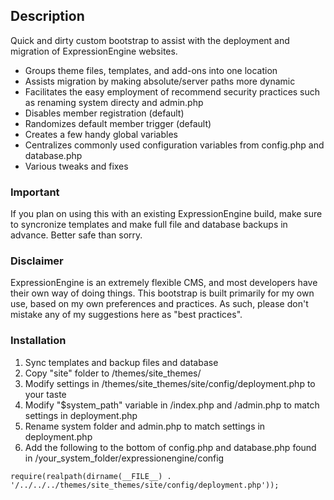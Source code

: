 
## Description

Quick and dirty custom bootstrap to assist with the deployment and migration of ExpressionEngine websites.

* Groups theme files, templates, and add-ons into one location
* Assists migration by making absolute/server paths more dynamic
* Facilitates the easy employment of recommend security practices such as renaming system directy and admin.php
* Disables member registration (default)
* Randomizes default member trigger (default)
* Creates a few handy global variables
* Centralizes commonly used configuration variables from config.php and database.php
* Various tweaks and fixes

### Important

If you plan on using this with an existing ExpressionEngine build, make sure to syncronize templates and make full file and database backups in advance. Better safe than sorry.

### Disclaimer

ExpressionEngine is an extremely flexible CMS, and most developers have their own way of doing things. This bootstrap is built primarily for my own use, based on my own preferences and practices. As such, please don't mistake any of my suggestions here as "best practices".

### Installation

1. Sync templates and backup files and database
2. Copy "site" folder to /themes/site_themes/
3. Modify settings in /themes/site_themes/site/config/deployment.php to your taste
4. Modify "$system_path" variable in /index.php and /admin.php to match settings in deployment.php
5. Rename system folder and admin.php to match settings in deployment.php
6. Add the following to the bottom of config.php and database.php found in /your_system_folder/expressionengine/config
```
require(realpath(dirname(__FILE__) . '/../../../themes/site_themes/site/config/deployment.php'));
```